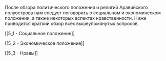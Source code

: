 После обзора политического положения и религий Аравийского полуострова нам следует поговорить о социальном и экономическом положении, а также некоторых аспектах нравственности. Ниже приводится краткий обзор всех вышеупомянутых вопросов.

[[5_1 - Социальное положение]]

[[5_2 - Экономическое положение]]

[[5_3 - Нравы]]


